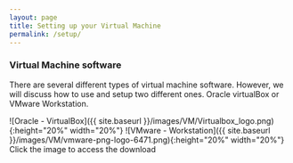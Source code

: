 ```yaml
---
layout: page
title: Setting up your Virtual Machine
permalink: /setup/
---
```


### Virtual Machine software

There are several different types of virtual machine software. However, we will discuss how to use and setup two different ones. Oracle virtualBox or VMware Workstation.

![Oracle - VirtualBox]({{ site.baseurl }}/images/VM/Virtualbox_logo.png){:height="20%" width="20%"}
![VMware - Workstation]({{ site.baseurl }}/images/VM/vmware-png-logo-6471.png){:height="20%" width="20%"}<br>
Click the image to access the download
